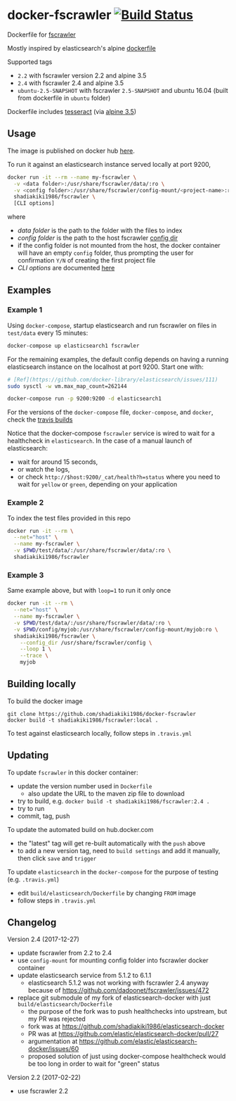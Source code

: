 # docker-fscrawler [![Build Status](https://travis-ci.org/shadiakiki1986/docker-fscrawler.svg?branch=master)](https://travis-ci.org/shadiakiki1986/docker-fscrawler)
Dockerfile for [fscrawler](https://github.com/dadoonet/fscrawler)

Mostly inspired by elasticsearch's alpine [dockerfile](https://github.com/docker-library/elasticsearch/blob/f2e19796b765e2e448d0e8c651d51be992b56d08/5/alpine/Dockerfile)

Supported tags
- `2.2` with fscrawler version 2.2 and alpine 3.5
- `2.4` with fscrawler 2.4 and alpine 3.5
- `ubuntu-2.5-SNAPSHOT` with fscrawler `2.5-SNAPSHOT` and ubuntu 16.04 (built from dockerfile in `ubuntu` folder)

Dockerfile includes [tesseract](https://github.com/tesseract-ocr/tesseract/wiki) (via [alpine 3.5](https://pkgs.alpinelinux.org/packages?name=tesseract-ocr&branch=&repo=&arch=&maintainer=))


## Usage
The image is published on docker hub [here](https://hub.docker.com/r/shadiakiki1986/fscrawler/).

To run it against an elasticsearch instance served locally at port 9200,
```bash
docker run -it --rm --name my-fscrawler \
  -v <data folder>:/usr/share/fscrawler/data/:ro \
  -v <config folder>:/usr/share/fscrawler/config-mount/<project-name>:ro \
  shadiakiki1986/fscrawler \
  [CLI options]
```
where
* *data folder* is the path to the folder with the files to index
* *config folder* is the path to the host fscrawler [config dir](https://github.com/dadoonet/fscrawler#cli-options)
* if the config folder is not mounted from the host, the docker container will have an empty `config` folder, thus prompting the user for confirmation `Y/N` of creating the first project file
* *CLI options* are documented [here](https://github.com/dadoonet/fscrawler#cli-options)


## Examples

### Example 1
Using `docker-compose`, startup elasticsearch and run fscrawler on files in `test/data` every 15 minutes:

```bash
docker-compose up elasticsearch1 fscrawler
```

For the remaining examples, the default config depends on having a running elasticsearch instance on the localhost at port 9200.
Start one with:

```bash
# [Ref](https://github.com/docker-library/elasticsearch/issues/111)
sudo sysctl -w vm.max_map_count=262144

docker-compose run -p 9200:9200 -d elasticsearch1
```

For the versions of the `docker-compose` file, `docker-compose`, and `docker`, check the [travis builds](https://travis-ci.org/shadiakiki1986/docker-fscrawler/)

Notice that the docker-compose `fscrawler` service is wired to wait for a healthcheck in `elasticsearch`.
In the case of a manual launch of elasticsearch:
- wait for around 15 seconds,
- or watch the logs,
- or check `http://$host:9200/_cat/health?h=status`
where you need to wait for `yellow` or `green`, depending on your application


### Example 2
To index the test files provided in this repo

```bash
docker run -it --rm \
  --net="host" \
  --name my-fscrawler \
  -v $PWD/test/data/:/usr/share/fscrawler/data/:ro \
  shadiakiki1986/fscrawler
```

### Example 3
Same example above, but with `loop=1` to run it only once

```bash
docker run -it --rm \
  --net="host" \
  --name my-fscrawler \
  -v $PWD/test/data/:/usr/share/fscrawler/data/:ro \
  -v $PWD/config/myjob:/usr/share/fscrawler/config-mount/myjob:ro \
  shadiakiki1986/fscrawler \
    --config_dir /usr/share/fscrawler/config \
    --loop 1 \
    --trace \
    myjob
```


## Building locally

To build the docker image
```
git clone https://github.com/shadiakiki1986/docker-fscrawler
docker build -t shadiakiki1986/fscrawler:local .
```

To test against elasticsearch locally, follow steps in `.travis.yml`


## Updating

To update `fscrawler` in this docker container:
- update the version number used in `Dockerfile`
  - also update the URL to the maven zip file to download
- try to build, e.g. `docker build -t shadiakiki1986/fscrawler:2.4 .`
- try to run
- commit, tag, push

To update the automated build on hub.docker.com
- the "latest" tag will get re-built automatically with the `push` above
- to add a new version tag, need to `build settings` and add it manually, then click `save` and `trigger`

To update `elasticsearch` in the `docker-compose` for the purpose of testing (e.g. `.travis.yml`)
- edit `build/elasticsearch/Dockerfile` by changing `FROM` image
- follow steps in `.travis.yml`


## Changelog

Version 2.4 (2017-12-27)
- update fscrawler from 2.2 to 2.4
- use `config-mount` for mounting config folder into fscrawler docker container
- update elasticsearch service from 5.1.2 to 6.1.1
  - elasticsearch 5.1.2 was not working with fscrawler 2.4 anyway because of https://github.com/dadoonet/fscrawler/issues/472
- replace git submodule of my fork of elasticsearch-docker with just `build/elasticsearch/Dockerfile`
  - the purpose of the fork was to push healthchecks into upstream, but my PR was rejected
  - fork was at https://github.com/shadiakiki1986/elasticsearch-docker
  - PR was at https://github.com/elastic/elasticsearch-docker/pull/27
  - argumentation at https://github.com/elastic/elasticsearch-docker/issues/60
  - proposed solution of just using docker-compose healthcheck would be too long in order to wait for "green" status

Version 2.2 (2017-02-22)
-  use fscrawler 2.2
